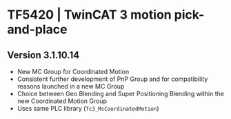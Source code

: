 # TF5420 | TwinCAT 3 motion pick-and-place

## Version 3.1.10.14

- New MC Group for Coordinated Motion
- Consistent further development of PnP Group and for compatibility reasons launched in a new MC Group
- Choice between Geo Blending and Super Positioning Blending within the new Coordinated Motion Group
- Uses same PLC library (`Tc3_McCoordinatedMotion`)
